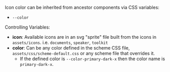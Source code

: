 Icon color can be inherited from ancestor components via CSS variables:

  - `--color`

Controlling Variables: 

  - **icon**: Available icons are in an svg "sprite" file built from the icons in `assets/icons`.  i.e. `documents`, `speaker`, `toolkit`
  - **color**: Can be any color defined in the scheme CSS file, `assets/css/scheme-default.css` or any scheme file that overrides it.
    - If the defined color is `--color-primary-dark-x` then the color name is `primary-dark-x`.
